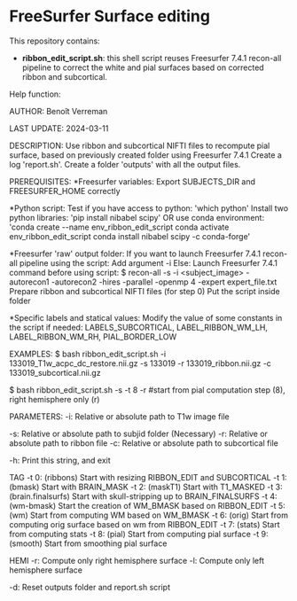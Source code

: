 # FreeSurfer Surface editing
This repository contains:
- **ribbon_edit_script.sh**: this shell script reuses Freesurfer 7.4.1 recon-all pipeline to correct the white and pial surfaces based on corrected ribbon and subcortical.

Help function:

AUTHOR: Benoît Verreman

LAST UPDATE: 2024-03-11

DESCRIPTION: 
Use ribbon and subcortical NIFTI files to recompute pial surface,
based on previously created <subjid> folder using Freesurfer 7.4.1
Create a log 'report.sh'.
Create a folder 'outputs' with all the output files.

PREREQUISITES:
*Freesurfer variables:
Export SUBJECTS_DIR and FREESURFER_HOME correctly

*Python script:
Test if you have access to python: 'which python'
Install two python libraries: 'pip install nibabel scipy'
OR use conda environment:
'conda create --name env_ribbon_edit_script
conda activate env_ribbon_edit_script
conda install nibabel scipy -c conda-forge'

*Freesurfer 'raw' output folder:
If you want to launch Freesurfer 7.4.1 recon-all pipeline using the script:
	Add argument -i
Else:
	Launch Freesurfer 7.4.1 command before using script: 
$ recon-all -s <subjid> -i <subject_image> -autorecon1 -autorecon2 -hires -parallel -openmp 4 -expert expert_file.txt
Prepare ribbon and subcortical NIFTI files (for step 0)
Put the script inside <subjid> folder

*Specific labels and statical values:
Modify the value of some constants in the script if needed: LABELS_SUBCORTICAL, LABEL_RIBBON_WM_LH, LABEL_RIBBON_WM_RH, PIAL_BORDER_LOW

EXAMPLES:
$ bash ribbon_edit_script.sh -i 133019_T1w_acpc_dc_restore.nii.gz -s 133019 -r 133019_ribbon.nii.gz -c 133019_subcortical.nii.gz

$ bash ribbon_edit_script.sh -s <subjid> -t 8 -r #start from pial computation step (8), right hemisphere only (r)

PARAMETERS:
-i: Relative or absolute path to T1w image file

-s: Relative or absolute path to subjid folder (Necessary)
-r: Relative or absolute path to ribbon file
-c: Relative or absolute path to subcortical file

-h: Print this string, and exit

TAG
-t 0: (ribbons) Start with resizing RIBBON_EDIT and SUBCORTICAL
-t 1: (bmask) Start with BRAIN_MASK
-t 2: (maskT1) Start with T1_MASKED
-t 3: (brain.finalsurfs) Start with skull-stripping up to BRAIN_FINALSURFS
-t 4: (wm-bmask) Start the creation of WM_BMASK based on RIBBON_EDIT
-t 5: (wm) Start from computing WM based on WM_BMASK
-t 6: (orig) Start from computing orig surface based on wm from RIBBON_EDIT
-t 7: (stats) Start from computing stats
-t 8: (pial) Start from computing pial surface
-t 9: (smooth) Start from smoothing pial surface

HEMI
-r: Compute only right hemisphere surface
-l: Compute only left hemisphere surface

-d: Reset outputs folder and report.sh script
